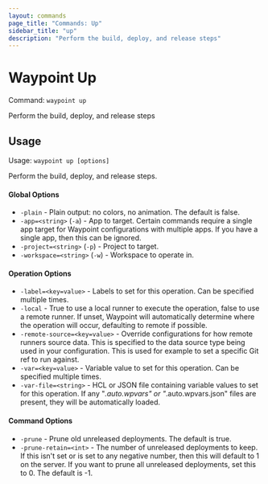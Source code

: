 ```yaml
---
layout: commands
page_title: "Commands: Up"
sidebar_title: "up"
description: "Perform the build, deploy, and release steps"
---
```


# Waypoint Up

Command: `waypoint up`

Perform the build, deploy, and release steps


## Usage

Usage: `waypoint up [options]`


  Perform the build, deploy, and release steps.

#### Global Options

- `-plain` - Plain output: no colors, no animation. The default is false.
- `-app=<string>` (`-a`) - App to target. Certain commands require a single app target for Waypoint configurations with multiple apps. If you have a single app, then this can be ignored.
- `-project=<string>` (`-p`) - Project to target.
- `-workspace=<string>` (`-w`) - Workspace to operate in.

#### Operation Options

- `-label=<key=value>` - Labels to set for this operation. Can be specified multiple times.
- `-local` - True to use a local runner to execute the operation, false to use a remote runner. 
If unset, Waypoint will automatically determine where the operation will occur, 
defaulting to remote if possible.
- `-remote-source=<key=value>` - Override configurations for how remote runners source data. This is specified to the data source type being used in your configuration. This is used for example to set a specific Git ref to run against.
- `-var=<key=value>` - Variable value to set for this operation. Can be specified multiple times.
- `-var-file=<string>` - HCL or JSON file containing variable values to set for this operation. If any "*.auto.wpvars" or "*.auto.wpvars.json" files are present, they will be automatically loaded.

#### Command Options

- `-prune` - Prune old unreleased deployments. The default is true.
- `-prune-retain=<int>` - The number of unreleased deployments to keep. If this isn't set or is set to any negative number, then this will default to 1 on the server. If you want to prune all unreleased deployments, set this to 0. The default is -1.

